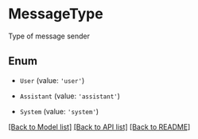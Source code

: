 # MessageType

Type of message sender

## Enum

* `User` (value: `'user'`)

* `Assistant` (value: `'assistant'`)

* `System` (value: `'system'`)

[[Back to Model list]](../README.md#documentation-for-models) [[Back to API list]](../README.md#documentation-for-api-endpoints) [[Back to README]](../README.md)

